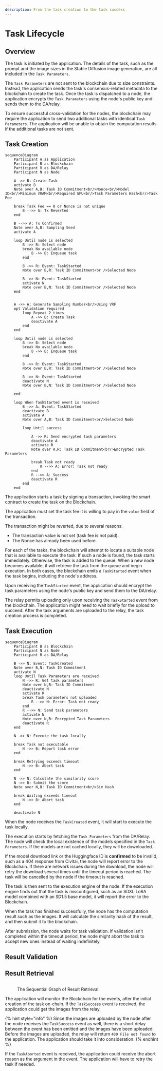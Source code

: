```yaml
---
description: From the task creation to the task success
---
```


# Task Lifecycle

## Overview

The task is initiated by the application. The details of the task, such as the prompt and the image sizes in the Stable Diffusion image generation, are all included in the `Task Parameters`.&#x20;

The `Task Parameters` are not sent to the blockchain due to size constraints. Instead, the application sends the task's consensus-related metadata to the blockchain to create the task. Once the task is dispatched to a node, the application encrypts the `Task Parameters` using the node's public key and sends them to the DA/relay.

To ensure successful cross-validation for the nodes, the blockchain may require the application to send two additional tasks with identical `Task Parameters`. The application will be unable to obtain the computation results if the additional tasks are not sent.

## Task Creation

```mermaid
sequenceDiagram
    Participant A as Application
    Participant B as Blockchain
    Participant R as DA/Relay
    Participant N as Node

    A ->> B: Create Task
    activate B
    Note over A,B: Task ID Commitment<br/>Nonce<br/>Model ID<br/>Minimum VRAM<br/>Required GPU<br/>Task Parameters Hash<br/>Task Fee

    break Task Fee == 0 or Nonce is not unique
        B -->> A: Tx Reverted
    end
    
    B -->> A: Tx Confirmed
    Note over A,B: Sampling Seed
    activate A
    
    loop Until node is selected
        B ->> B: Select node
        break No available node
            B ->> B: Enqueue task
        end

        B ->> R: Event: TaskStarted
        Note over B,R: Task ID Commitment<br />Selected Node

        B ->> N: Event: TaskStarted
        activate N
        Note over B,N: Task ID Commitment<br />Selected Node
    end

    
    A ->> A: Generate Sampling Number<br/>Using VRF
    opt Validation required
        loop Repeat 2 times
            A ->> B: Create Task
            deactivate A
        end
    end

    loop Until node is selected
        B ->> B: Select node
        break No available node
            B ->> B: Enqueue task
        end

        B ->> R: Event: TaskStarted
        Note over B,R: Task ID Commitment<br />Selected Node

        B ->> N: Event: TaskStarted
        deactivate N
        Note over B,N: Task ID Commitment<br />Selected Node
        
    end

    loop When TaskStarted event is received
        B ->> A: Event: TaskStarted
        deactivate B
        activate A
        Note over A,B: Task ID Commitment<br/>Selected Node
        
        loop Until success
            
            A ->> R: Send encrypted task parameters
            deactivate A
            activate R
            Note over A,R: Task ID Commitment<br/>Encrypted Task Parameters
            
            break Task not ready
                R -->> A: Error: Task not ready
            end
            R -->> A: Success
            deactivate R
        end
    end
```

The application starts a task by signing a transaction, invoking the smart contract to create the task on the Blockchain.

The application must set the task fee it is willing to pay in the `value` field of the transaction.

The transaction might be reverted, due to several reasons:

* The transaction value is not set (task fee is not paid).
* The Nonce has already been used before.

For each of the tasks, the blockchain will attempt to locate a suitable node that is available to execute the task. If such a node is found, the task starts immediately. Otherwise, the task is added to the queue. When a new node becomes available, it will retrieve the task from the queue and begin execution. In both cases, the blockchain emits a `TaskStarted` event when the task begins, including the node's address.

Upon receiving the `TaskStarted` event, the application should encrypt the task parameters using the node's public key and send them to the DA/relay.

The relay permits uploading only upon receiving the `TaskStarted` event from the blockchain. The application might need to wait briefly for the upload to succeed. After the task arguments are uploaded to the relay, the task creation process is completed.

## Task Execution

```mermaid
sequenceDiagram
    Participant B as Blockchain
    Participant N as Node
    Participant R as DA/Relay

    B ->> N: Event: TaskCreated
    Note over B,N: Task ID Commitment
    activate N
    loop Until Task Parameters are received
        N ->> R: Get task parameters
        Note over N,R: Task ID Commitment
        deactivate N
        activate R
        break Task parameters not uploaded
            R -->> N: Error: Task not ready
        end
        R -->> N: Send task parameters
        activate N
        Note over N,R: Encrypted Task Parameters
        deactivate R
    end

    N ->> N: Execute the task locally

    break Task not executable
        N ->> B: Report task error
    end

    break Retrying exceeds timeout
        N ->> B: Abort task
    end
    
    N ->> N: Calculate the similarity score
    N ->> B: Submit the score
    Note over N,B: Task ID Commitment<br/>Sim Hash

    break Waiting exceeds timeout
        N ->> B: Abort task
    end

    deactivate N

```

When the node receives the `TaskCreated` event, it will start to execute the task locally.

The execution starts by fetching the `Task Parameters` from the DA/Relay. The node will check the local existence of the models specified in the `Task Parameters`. If the models are not cached locally, they will be downloaded.

If the model download link or the Huggingface ID is **confirmed** to be invalid, such as a 404 response from Civitai, the node will report error to the Blockchain. If there are network issues during the download, the node will retry the download several times until the timeout period is reached. The task will be cancelled by the node if the timeout is reached.

The task is then sent to the execution engine of the node. If the execution engine finds out that the task is misconfigured, such as an SDXL LoRA model combined with an SD1.5 base model, it will report the error to the Blockchain.

When the task has finished successfully, the node has the computation result such as the images. It will calculate the similarity hash of the result, and then submit it to the blockchain.

After submission, the node waits for task validation. If validation isn't completed within the timeout period, the node might abort the task to accept new ones instead of waiting indefinitely.

## Result Validation



## Result Retrieval

<figure><img src="../.gitbook/assets/ce7d4b2201ae738da60128e058f5a1c.png" alt=""><figcaption><p>The Sequential Graph of Result Retrieval</p></figcaption></figure>

The application will monitor the Blockchain for the events, after the initial creation of the task on-chain. If the `TaskSuccess` event is received, the application could get the images from the relay.

{% hint style="info" %}
Since the images are uploaded by the node after the node receives the `TaskSuccess` event as well, there is a short delay between the event has been emitted and the images have been uploaded. Before the images are uploaded, the relay will return `400 File not found` to the application. The application should take it into consideration.&#x20;
{% endhint %}

If the `TaskAborted` event is received, the application could receive the abort reason as the argument in the event. The application will have to retry the task if needed.
